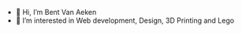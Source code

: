 - 👋 Hi, I’m Bent Van Aeken
- 👀 I’m interested in Web development, Design, 3D Printing and Lego

<!---
bentvanaeken/bentvanaeken is a ✨ special ✨ repository because its `README.md` (this file) appears on your GitHub profile.
You can click the Preview link to take a look at your changes.
--->
